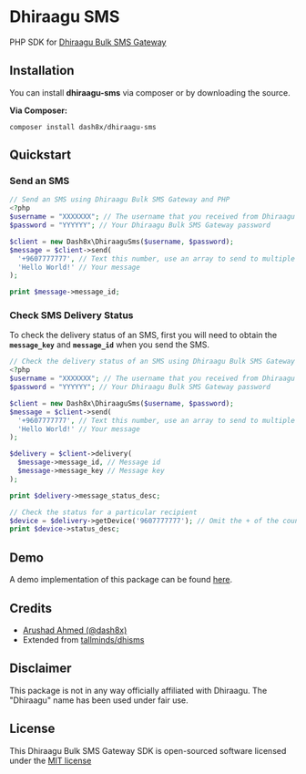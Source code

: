 # Dhiraagu SMS
PHP SDK for [Dhiraagu Bulk SMS Gateway](https://bulkmessage.dhiraagu.com.mv)

## Installation
You can install **dhiraagu-sms** via composer or by downloading the source.

**Via Composer:**

```
composer install dash8x/dhiraagu-sms
```

## Quickstart

### Send an SMS

```php
// Send an SMS using Dhiraagu Bulk SMS Gateway and PHP
<?php
$username = "XXXXXXX"; // The username that you received from Dhiraagu (usually same as your SMS sender name)
$password = "YYYYYY"; // Your Dhiraagu Bulk SMS Gateway password

$client = new Dash8x\DhiraaguSms($username, $password);
$message = $client->send(
  '+9607777777', // Text this number, use an array to send to multiple numbers
  'Hello World!' // Your message
);

print $message->message_id;
```

### Check SMS Delivery Status

To check the delivery status of an SMS, first you will need to obtain the **`message_key`** and **`message_id`** when you send the SMS.

```php
// Check the delivery status of an SMS using Dhiraagu Bulk SMS Gateway and PHP
<?php
$username = "XXXXXXX"; // The username that you received from Dhiraagu (usually same as your SMS sender name)
$password = "YYYYYY"; // Your Dhiraagu Bulk SMS Gateway password

$client = new Dash8x\DhiraaguSms($username, $password);
$message = $client->send(
  '+9607777777', // Text this number, use an array to send to multiple numbers
  'Hello World!' // Your message
);

$delivery = $client->delivery(
  $message->message_id, // Message id
  $message->message_key // Message key
);

print $delivery->message_status_desc;

// Check the status for a particular recipient
$device = $delivery->getDevice('9607777777'); // Omit the + of the country code
print $device->status_desc;
```

## Demo
A demo implementation of this package can be found [here](https://github.com/dash8x/dhiraagu-sms-demo).

## Credits

- [Arushad Ahmed (@dash8x)](http://arushad.org)
- Extended from [tallminds/dhisms](https://packagist.org/packages/tallminds/dhisms)

## Disclaimer

This package is not in any way officially affiliated with Dhiraagu.
The "Dhiraagu" name has been used under fair use.

## License

This Dhiraagu Bulk SMS Gateway SDK is open-sourced software licensed under the [MIT license](http://opensource.org/licenses/MIT)
